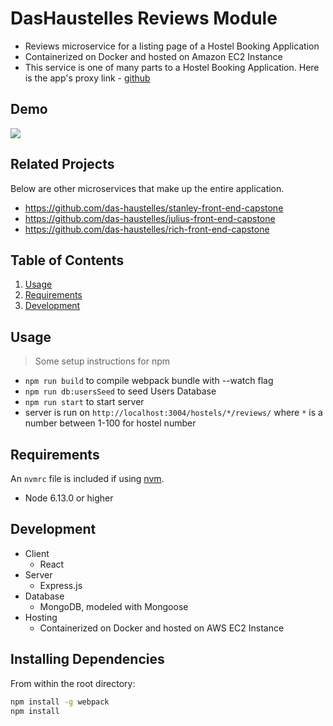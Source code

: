 # DasHaustelles Reviews Module

- Reviews microservice for a listing page of a Hostel Booking Application
- Containerized on Docker and hosted on Amazon EC2 Instance
- This service is one of many parts to a Hostel Booking Application. Here is the app's proxy link - [github](https://github.com/das-haustelles/product-description-proxy)

## Demo
![](demo.gif)

## Related Projects
  Below are other microservices that make up the entire application. 
  - https://github.com/das-haustelles/stanley-front-end-capstone
  - https://github.com/das-haustelles/julius-front-end-capstone
  - https://github.com/das-haustelles/rich-front-end-capstone

## Table of Contents

1. [Usage](#Usage)
1. [Requirements](#requirements)
1. [Development](#development)

## Usage

> Some setup instructions for npm
- `npm run build` to compile webpack bundle with --watch flag
- `npm run db:usersSeed` to seed Users Database
- `npm run start` to start server
- server is run on `http://localhost:3004/hostels/*/reviews/` where `*` is a number between 1-100 for hostel number

## Requirements

An `nvmrc` file is included if using [nvm](https://github.com/creationix/nvm).

- Node 6.13.0 or higher

## Development
- Client
  - React
- Server
  - Express.js
- Database
  - MongoDB, modeled with Mongoose
- Hosting
  - Containerized on Docker and hosted on AWS EC2 Instance

## Installing Dependencies

From within the root directory:

```sh
npm install -g webpack
npm install
```

